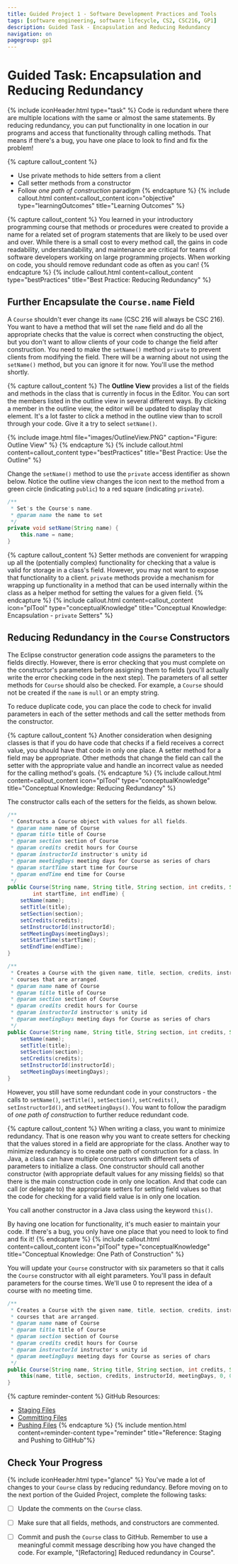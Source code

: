 ```yaml
---
title: Guided Project 1 - Software Development Practices and Tools
tags: [software engineering, software lifecycle, CS2, CSC216, GP1]
description: Guided Task - Encapsulation and Reducing Redundancy
navigation: on
pagegroup: gp1
---
```

 
# Guided Task: Encapsulation and Reducing Redundancy
{% include iconHeader.html type="task" %}
Code is redundant where there are multiple locations with the same or almost the same statements.  By reducing redundancy, you can put functionality in one location in our programs and access that functionality through calling methods.  That means if there's a bug, you have one place to look to find and fix the problem!  

{% capture callout_content %}
  * Use private methods to hide setters from a client
  * Call setter methods from a constructor
  * Follow *one path of construction* paradigm
{% endcapture %}
{% include callout.html content=callout_content icon="objective" type="learningOutcomes" title="Learning Outcomes" %}
  
{% capture callout_content %}
You learned in your introductory programming course that methods or procedures were created to provide a name for a related set of program statements that are likely to be used over and over.  While there is a small cost to every method call, the gains in code readability, understandability, and maintenance are critical for teams of software developers working on large programming projects.  When working on code, you should remove redundant code as often as you can!
{% endcapture %}
{% include callout.html content=callout_content type="bestPractices" title="Best Practice: Reducing Redundancy" %}
  
 
## Further Encapsulate the `Course.name` Field
A `Course` shouldn't ever change its `name` (CSC 216 will always be CSC 216).  You want to have a method that will set the `name` field and do all the appropriate checks that the value is correct when constructing the object, but you don't want to allow clients of your code to change the field after construction.  You need to make the `setName()` method `private` to prevent clients from modifying the field.  There will be a warning about not using the `setName()` method, but you can ignore it for now.  You'll use the method shortly.

{% capture callout_content %}
The **Outline View** provides a list of the fields and methods in the class that is currently in focus in the Editor.  You can sort the members listed in the outline view in several different ways. By clicking a member in the outline view, the editor will be updated to display that element.  It's a lot faster to click a method in the outline view than to scroll through your code.  Give it a try to select `setName()`.

{% include image.html file="images/OutlineView.PNG" caption="Figure: Outline View" %} 
{% endcapture %}
{% include callout.html content=callout_content type="bestPractices" title="Best Practice: Use the Outline" %}

Change the `setName()` method to use the `private` access identifier as shown below.  Notice the outline view changes the icon next to the method from a green circle (indicating `public`) to a red square (indicating `private`).



```java
/**
 * Set's the Course's name.
 * @param name the name to set
 */
private void setName(String name) {
    this.name = name;
}
```

{% capture callout_content %}
Setter methods are convenient for wrapping up all the (potentially complex) functionality for checking that a value is valid for storage in a class's field.  However, you may not want to expose that functionality to a client.  `private` methods provide a mechanism for wrapping up functionality in a method that can be used internally within the class as a helper method for setting the values for a given field.
{% endcapture %}
{% include callout.html content=callout_content icon="plTool" type="conceptualKnowledge" title="Conceptual Knowledge: Encapsulation - `private` Setters" %}

 
## Reducing Redundancy in the `Course` Constructors
The Eclipse constructor generation code assigns the parameters to the fields directly.  However, there is error checking that you must complete on the constructor's parameters before assigning them to fields (you'll actually write the error checking code in the next step).  The parameters of all setter methods for `Course` should also be checked.  For example, a `Course` should not be created if the `name` is `null` or an empty string. 

To reduce duplicate code, you can place the code to check for invalid parameters in each of the setter methods and call the setter methods from the constructor.

{% capture callout_content %}
Another consideration when designing classes is that if you do have code that checks if a field receives a correct value, you should have that code in only one place.  A setter method for a field may be appropriate.  Other methods that change the field can call the setter with the appropriate value and handle an incorrect value as needed for the calling method's goals.
{% endcapture %}
{% include callout.html content=callout_content icon="plTool" type="conceptualKnowledge" title="Conceptual Knowledge: Reducing Redundancy" %}

The constructor calls each of the setters for the fields, as shown below.

```java
/**
 * Constructs a Course object with values for all fields.
 * @param name name of Course
 * @param title title of Course
 * @param section section of Course
 * @param credits credit hours for Course
 * @param instructorId instructor's unity id
 * @param meetingDays meeting days for Course as series of chars
 * @param startTime start time for Course
 * @param endTime end time for Course
 */
public Course(String name, String title, String section, int credits, String instructorId, String meetingDays,
        int startTime, int endTime) {
    setName(name);
    setTitle(title);
    setSection(section);
    setCredits(credits);
    setInstructorId(instructorId);
    setMeetingDays(meetingDays);
    setStartTime(startTime);
    setEndTime(endTime);
}

/**
 * Creates a Course with the given name, title, section, credits, instructorId, and meetingDays for 
 * courses that are arranged.
 * @param name name of Course
 * @param title title of Course
 * @param section section of Course
 * @param credits credit hours for Course
 * @param instructorId instructor's unity id
 * @param meetingDays meeting days for Course as series of chars
 */
public Course(String name, String title, String section, int credits, String instructorId, String meetingDays) {
    setName(name);
    setTitle(title);
    setSection(section);
    setCredits(credits);
    setInstructorId(instructorId);
    setMeetingDays(meetingDays);
}
```
    
However, you still have some redundant code in your constructors - the calls to `setName()`, `setTitle()`, `setSection()`, `setCredits()`, `setInstructorId()`, and `setMeetingDays()`.  You want to follow the paradigm of *one path of construction* to further reduce redundant code.

{% capture callout_content %}
When writing a class, you want to minimize redundancy.  That is one reason why you want to create setters for checking that the values stored in a field are appropriate for the class.  Another way to minimize redundancy is to create one path of construction for a class.  In Java, a class can have multiple constructors with different sets of parameters to initialize a class.  One constructor should call another constructor (with appropriate default values for any missing fields) so that there is the main construction code in only one location.  And that code can call (or delegate to) the appropriate setters for setting field values so that the code for checking for a valid field value is in only one location.

You call another constructor in a Java class using the keyword `this()`.

By having one location for functionality, it's much easier to maintain your code.  If there's a bug, you only have one place that you need to look to find and fix it!
{% endcapture %}
{% include callout.html content=callout_content icon="plTool" type="conceptualKnowledge" title="Conceptual Knowledge: One Path of Construction" %} 

You will update your `Course` constructor with six parameters so that it calls the `Course` constructor with all eight parameters.  You'll pass in default parameters for the course times.  We'll use 0 to represent the idea of a course with no meeting time.

```java
/**
 * Creates a Course with the given name, title, section, credits, instructorId, and meetingDays for 
 * courses that are arranged.
 * @param name name of Course
 * @param title title of Course
 * @param section section of Course
 * @param credits credit hours for Course
 * @param instructorId instructor's unity id
 * @param meetingDays meeting days for Course as series of chars
 */
public Course(String name, String title, String section, int credits, String instructorId, String meetingDays) {
    this(name, title, section, credits, instructorId, meetingDays, 0, 0);
}
```

{% capture reminder-content %} 
GitHub Resources:

  * [Staging Files](https://pages.github.ncsu.edu/engr-csc-software-development/practices-tools/git/git-staging)
  * [Committing Files](https://pages.github.ncsu.edu/engr-csc-software-development/practices-tools/git/git-commit)
  * [Pushing Files](https://pages.github.ncsu.edu/engr-csc-software-development/practices-tools/git/git-push)
{% endcapture %} {% include mention.html content=reminder-content type="reminder" title="Reference: Staging and Pushing to GitHub"%} 
## Check Your Progress
{% include iconHeader.html type="glance" %}
You've made a lot of changes to your `Course` class by reducing redundancy.  Before moving on to the next portion of the Guided Project, complete the following tasks:

  - [ ] Update the comments on the `Course` class.
  - [ ] Make sure that all fields, methods, and constructors are commented.
  - [ ] Commit and push the `Course` class to GitHub.  Remember to use a meaningful commit message describing how you have changed the code.  For example, "[Refactoring] Reduced redundancy in Course".



<!--
!#step-row
##Protecting `Object` Fields
Encapsulation of classes protects the class' data.  However, we have to remember that when a method of a class returns and `Object` type, it is really returning a reference to the type and not a copy of the object.  If we want the client to be able to modify the `Object`, then everything is fine.  But if that `Object` shouldn't be modified by a client, we should copy the `Object`'s state to a new object and return the copy so that we protect our class' data.
    
!#row
!#callout-conceptualKnowledge
!#class="plToolIcon-white" role="img" aria-label="Programming Language Tool Icon"
#Conceptual Knowledge: Protective Copying of `Object` fields {.callout-h1}   
Getters can also provide a problem with encapsulation.  All objects in Java are *passed by reference*.  That means a reference that points to the object in memory is passed to a method as a parameter and returned from a method with an object return type.  Any class with a reference can change the object through the reference and the change is seen through all references!  If you have a field that is an object that you DO NOT want changed, make a new instance of the object and copy the state.  Return the copy.  Then any changes made by the client will affect the copy and not the original protected by your class.
!#callout-end

There is only one `Object` field that we need to be concerned about with `Course`: `meetingDays` (remember and array is a pseudo-object).  While `String`s are `Objects`, they are *immutable*, which means that after a `String` is created it cannot be changed.  The `String` class is already implemented with protective copying of the field before returning the `String` from any of `String`'s methods.  We'll now do the same with `meetingDays`.

Update `getMeetingDays()` with the following code that copies the array and returns the copy.

	/**
	 * Returns a copy of the array of meeting days.
	 * @return the meetingDays
	 */
	public boolean[] getMeetingDays() {
		return Arrays.copyOf(meetingDays, meetingDays.length);
	}
-->
